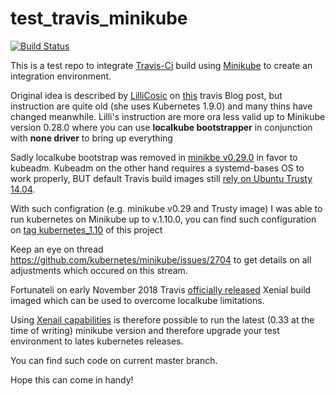 # test_travis_minikube

[![Build Status](https://travis-ci.org/aroundthecode/test_travis_minikube.svg?branch=master)](https://travis-ci.org/aroundthecode/test_travis_minikube)

This is a test repo to integrate [Travis-Ci](https://travis-ci.org) build using [Minikube](https://kubernetes.io/docs/setup/minikube/) to create an integration environment.

Original idea is described by [LilliCosic](http://twitter.com/LiliCosic) on [this](https://blog.travis-ci.com/2017-10-26-running-kubernetes-on-travis-ci-with-minikube) travis Blog post, but instruction are quite old (she uses Kubernetes 1.9.0) and many thins have changed meanwhile.
Lilli's instruction are more ora less valid up to Minikube version 0.28.0 where you can use **localkube bootstrapper** in conjunction with **none driver** to bring up everything

Sadly localkube bootstrap was removed in [minikbe v0.29.0](https://github.com/kubernetes/minikube/blob/v0.29.0/CHANGELOG.md) in favor to kubeadm.
Kubeadm on the other hand requires a systemd-bases OS to work properly, BUT default Travis build images still [rely on Ubuntu Trusty 14.04](https://docs.travis-ci.com/user/reference/overview/).

With such configration (e.g. minikube v0.29 and Trusty image) I was able to run kubernetes on Minikube up to v.1.10.0, you can find such configuration on [tag kubernetes_1.10](https://github.com/aroundthecode/test_travis_minikube/tree/kubernetes_1.10) of this project

Keep an eye on thread https://github.com/kubernetes/minikube/issues/2704 to get details on all adjustments which occured on this stream.

Fortunateli on early November 2018 Travis [officially released](https://blog.travis-ci.com/2018-11-08-xenial-release) Xenial build imaged which can be used to overcome localkube limitations. 

Using [Xenail capabilities](https://docs.travis-ci.com/user/reference/xenial/) is therefore possible to run the latest (0.33 at the time of writing) minikube version and therefore upgrade your test environment to lates kubernetes releases.

You can find such code on current master branch.

Hope this can come in handy!
